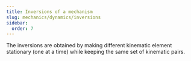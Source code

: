 ```yaml
---
title: Inversions of a mechanism
slug: mechanics/dynamics/inversions
sidebar:
  order: 7
---
```


The inversions are obtained by making different kinematic element stationary
(one at a time) while keeping the same set of kinematic pairs.

